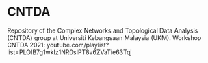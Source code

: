 # CNTDA
Repository of the Complex Networks and Topological Data Analysis (CNTDA) group at Universiti Kebangsaan Malaysia (UKM). Workshop CNTDA 2021: youtube.com/playlist?list=PLOIB7g1wkIz1NR0sIPT8v6ZVaTie63Tqj
